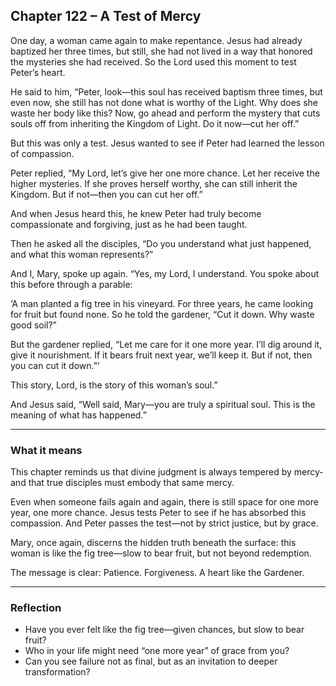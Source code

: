 ## Chapter 122 – A Test of Mercy

One day, a woman came again to make repentance. Jesus had already baptized her three times, but still, she had not lived in a way that honored the mysteries she had received. So the Lord used this moment to test Peter’s heart.

He said to him, “Peter, look—this soul has received baptism three times, but even now, she still has not done what is worthy of the Light. Why does she waste her body like this? Now, go ahead and perform the mystery that cuts souls off from inheriting the Kingdom of Light. Do it now—cut her off.”

But this was only a test. Jesus wanted to see if Peter had learned the lesson of compassion.

Peter replied, “My Lord, let’s give her one more chance. Let her receive the higher mysteries. If she proves herself worthy, she can still inherit the Kingdom. But if not—then you can cut her off.”

And when Jesus heard this, he knew Peter had truly become compassionate and forgiving, just as he had been taught.

Then he asked all the disciples, “Do you understand what just happened, and what this woman represents?”

And I, Mary, spoke up again. “Yes, my Lord, I understand. You spoke about this before through a parable:

‘A man planted a fig tree in his vineyard. For three years, he came looking for fruit but found none. So he told the gardener, “Cut it down. Why waste good soil?”  

But the gardener replied, “Let me care for it one more year. I’ll dig around it, give it nourishment. If it bears fruit next year, we’ll keep it. But if not, then you can cut it down.”’

This story, Lord, is the story of this woman’s soul.”

And Jesus said, “Well said, Mary—you are truly a spiritual soul. This is the meaning of what has happened.”

---

### What it means

This chapter reminds us that divine judgment is always tempered by mercy-and that true disciples must embody that same mercy.

Even when someone fails again and again, there is still space for one more year, one more chance. Jesus tests Peter to see if he has absorbed this compassion. And Peter passes the test—not by strict justice,
but by grace.

Mary, once again, discerns the hidden truth beneath the surface: this woman is like the fig tree—slow to bear fruit, but not beyond redemption.

The message is clear:
Patience. Forgiveness. A heart like the Gardener.

---

### Reflection

* Have you ever felt like the fig tree—given chances, but slow to bear fruit?
* Who in your life might need “one more year” of grace from you?
* Can you see failure not as final, but as an invitation to deeper transformation?

